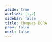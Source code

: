 ```yaml
---
aside: true
outline: [1,2]
sidebar: false
title: Cheques BCRA
prev: false
next: false
---
```


<script setup>
import spec from './public/openapi.json'
</script>

<OASpec :spec="spec" />

